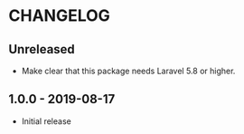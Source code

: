 # CHANGELOG

## Unreleased

* Make clear that this package needs Laravel 5.8 or higher.

## 1.0.0 - 2019-08-17

* Initial release
